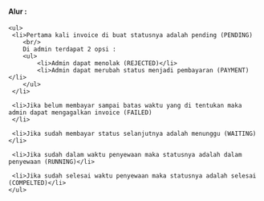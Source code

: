<div>
	<h4> Alur : </h4>

	<ul>
	 <li>Pertama kali invoice di buat statusnya adalah pending (PENDING)
	 	<br/>
	 	Di admin terdapat 2 opsi :
	    <ul> 
	    	<li>Admin dapat menolak (REJECTED)</li>
	    	<li>Admin dapat merubah status menjadi pembayaran (PAYMENT)</li>
	    </ul>
	 </li>

	 <li>Jika belum membayar sampai batas waktu yang di tentukan maka admin dapat mengagalkan invoice (FAILED)
	 </li>

	 <li>Jika sudah membayar status selanjutnya adalah menunggu (WAITING)</li>

	 <li>Jika sudah dalam waktu penyewaan maka statusnya adalah dalam penyewaan (RUNNING)</li>
	 
	 <li>Jika sudah selesai waktu penyewaan maka statusnya adalah selesai (COMPELTED)</li>
	</ul>
</div>
